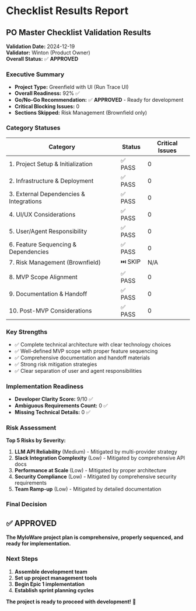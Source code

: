 # Checklist Results Report

## PO Master Checklist Validation Results

**Validation Date:** 2024-12-19  
**Validator:** Winton (Product Owner)  
**Overall Status:** ✅ **APPROVED**

### Executive Summary

- **Project Type:** Greenfield with UI (Run Trace UI)
- **Overall Readiness:** 92% ✅
- **Go/No-Go Recommendation:** ✅ **APPROVED** - Ready for development
- **Critical Blocking Issues:** 0
- **Sections Skipped:** Risk Management (Brownfield only)

### Category Statuses

| Category                                | Status  | Critical Issues |
| --------------------------------------- | ------- | --------------- |
| 1. Project Setup & Initialization       | ✅ PASS | 0               |
| 2. Infrastructure & Deployment          | ✅ PASS | 0               |
| 3. External Dependencies & Integrations | ✅ PASS | 0               |
| 4. UI/UX Considerations                 | ✅ PASS | 0               |
| 5. User/Agent Responsibility            | ✅ PASS | 0               |
| 6. Feature Sequencing & Dependencies    | ✅ PASS | 0               |
| 7. Risk Management (Brownfield)         | ⏭️ SKIP | N/A             |
| 8. MVP Scope Alignment                  | ✅ PASS | 0               |
| 9. Documentation & Handoff              | ✅ PASS | 0               |
| 10. Post-MVP Considerations             | ✅ PASS | 0               |

### Key Strengths

- ✅ Complete technical architecture with clear technology choices
- ✅ Well-defined MVP scope with proper feature sequencing
- ✅ Comprehensive documentation and handoff materials
- ✅ Strong risk mitigation strategies
- ✅ Clear separation of user and agent responsibilities

### Implementation Readiness

- **Developer Clarity Score:** 9/10 ✅
- **Ambiguous Requirements Count:** 0 ✅
- **Missing Technical Details:** 0 ✅

### Risk Assessment

**Top 5 Risks by Severity:**

1. **LLM API Reliability** (Medium) - Mitigated by multi-provider strategy
2. **Slack Integration Complexity** (Low) - Mitigated by comprehensive API docs
3. **Performance at Scale** (Low) - Mitigated by proper architecture
4. **Security Compliance** (Low) - Mitigated by comprehensive security requirements
5. **Team Ramp-up** (Low) - Mitigated by detailed documentation

### Final Decision

## ✅ **APPROVED**

**The MyloWare project plan is comprehensive, properly sequenced, and ready for implementation.**

### Next Steps

1. **Assemble development team**
2. **Set up project management tools**
3. **Begin Epic 1 implementation**
4. **Establish sprint planning cycles**

**The project is ready to proceed with development!** 🚀
